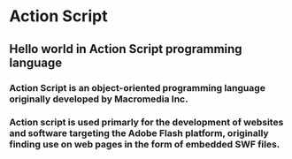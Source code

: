 # Action Script
## Hello world in Action Script programming language

### Action Script is an object-oriented programming language originally developed by Macromedia Inc.

### Action script is used primarly for the development of websites and software targeting the Adobe Flash platform, originally finding use on web pages in the form of embedded SWF files.